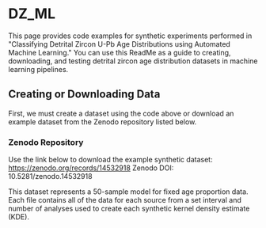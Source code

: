 # DZ_ML
This page provides code examples for synthetic experiments performed in "Classifying Detrital Zircon U-Pb Age Distributions using Automated Machine Learning." You can use this ReadMe as a guide to creating, downloading, and testing detrital zircon age distribution datasets in machine learning pipelines. 

## Creating or Downloading Data
First, we must create a dataset using the code above or download an example dataset from the Zenodo repository listed below.

### Zenodo Repository
Use the link below to download the example synthetic dataset:
https://zenodo.org/records/14532918
Zenodo DOI: 10.5281/zenodo.14532918

This dataset represents a 50-sample model for fixed age proportion data. Each file contains all of the data for each source from a set interval and number of analyses used to create each synthetic kernel density estimate (KDE). 
